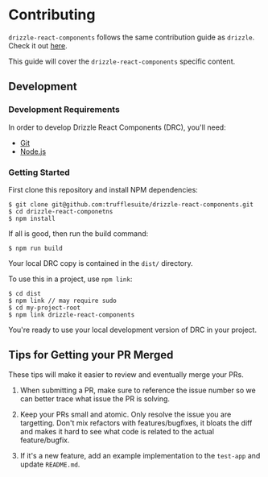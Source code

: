 # Contributing

`drizzle-react-components` follows the same contribution guide as `drizzle`. Check it out [here](https://github.com/trufflesuite/drizzle/blob/develop/CONTRIBUTING.md).

This guide will cover the  `drizzle-react-components` specific content.

## Development

### Development Requirements

In order to develop Drizzle React Components (DRC), you'll need:

- [Git](https://git-scm.com/)
- [Node.js](https://nodejs.org)

### Getting Started

First clone this repository and install NPM dependencies:

    $ git clone git@github.com:trufflesuite/drizzle-react-components.git
    $ cd drizzle-react-componetns
    $ npm install

If all is good, then run the build command:

    $ npm run build

Your local DRC copy is contained in the `dist/` directory.

To use this in a project, use `npm link`:

    $ cd dist
    $ npm link // may require sudo
    $ cd my-project-root
    $ npm link drizzle-react-components

You're ready to use your local development version of DRC in your project.

## Tips for Getting your PR Merged

These tips will make it easier to review and eventually merge your PRs.

1. When submitting a PR, make sure to reference the issue number so we can better trace what issue the PR is solving.

1. Keep your PRs small and atomic. Only resolve the issue you are targetting. Don't mix refactors with features/bugfixes, it bloats the diff and makes it hard to see what code is related to the actual feature/bugfix.

1. If it's a new feature, add an example implementation to the `test-app` and update `README.md`.